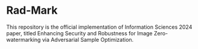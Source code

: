 # Rad-Mark
This repository is the official implementation of Information Sciences 2024 paper, titled Enhancing Security and Robustness for Image Zero-watermarking via Adversarial Sample Optimization.
